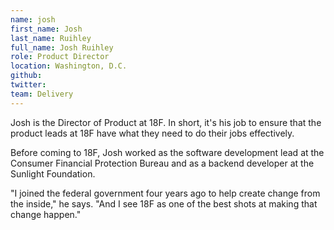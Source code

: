 ```yaml
---
name: josh
first_name: Josh
last_name: Ruihley
full_name: Josh Ruihley
role: Product Director
location: Washington, D.C.
github:
twitter:
team: Delivery
---
```


Josh is the Director of Product at 18F. In short, it's his job to ensure that the product leads at 18F have what they need to do their jobs effectively.

Before coming to 18F, Josh worked as the software development lead at the Consumer Financial Protection Bureau and as a backend developer at the Sunlight Foundation.

"I joined the federal government four years ago to help create change from the inside," he says. "And I see 18F as one of the best shots at making that change happen."
